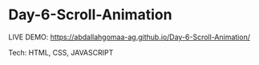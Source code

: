 # Day-6-Scroll-Animation

LIVE DEMO: https://abdallahgomaa-ag.github.io/Day-6-Scroll-Animation/

Tech: HTML, CSS, JAVASCRIPT
